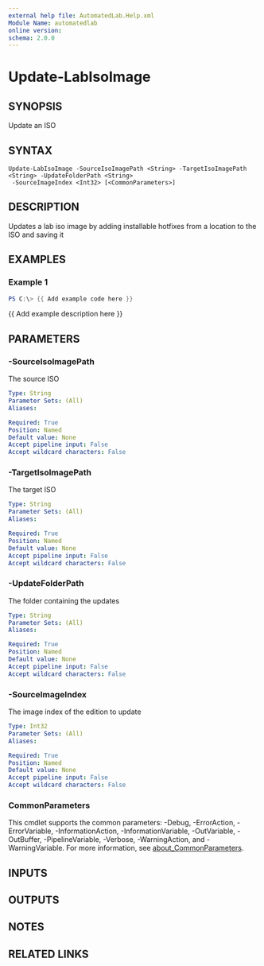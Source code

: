 ```yaml
---
external help file: AutomatedLab.Help.xml
Module Name: automatedlab
online version:
schema: 2.0.0
---
```


# Update-LabIsoImage

## SYNOPSIS
Update an ISO

## SYNTAX

```
Update-LabIsoImage -SourceIsoImagePath <String> -TargetIsoImagePath <String> -UpdateFolderPath <String>
 -SourceImageIndex <Int32> [<CommonParameters>]
```

## DESCRIPTION
Updates a lab iso image by adding installable hotfixes from a location to the ISO and saving it

## EXAMPLES

### Example 1
```powershell
PS C:\> {{ Add example code here }}
```

{{ Add example description here }}

## PARAMETERS

### -SourceIsoImagePath
The source ISO

```yaml
Type: String
Parameter Sets: (All)
Aliases:

Required: True
Position: Named
Default value: None
Accept pipeline input: False
Accept wildcard characters: False
```

### -TargetIsoImagePath
The target ISO

```yaml
Type: String
Parameter Sets: (All)
Aliases:

Required: True
Position: Named
Default value: None
Accept pipeline input: False
Accept wildcard characters: False
```

### -UpdateFolderPath
The folder containing the updates

```yaml
Type: String
Parameter Sets: (All)
Aliases:

Required: True
Position: Named
Default value: None
Accept pipeline input: False
Accept wildcard characters: False
```

### -SourceImageIndex
The image index of the edition to update

```yaml
Type: Int32
Parameter Sets: (All)
Aliases:

Required: True
Position: Named
Default value: None
Accept pipeline input: False
Accept wildcard characters: False
```

### CommonParameters
This cmdlet supports the common parameters: -Debug, -ErrorAction, -ErrorVariable, -InformationAction, -InformationVariable, -OutVariable, -OutBuffer, -PipelineVariable, -Verbose, -WarningAction, and -WarningVariable. For more information, see [about_CommonParameters](http://go.microsoft.com/fwlink/?LinkID=113216).

## INPUTS

## OUTPUTS

## NOTES

## RELATED LINKS
